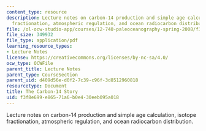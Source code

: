 ```yaml
---
content_type: resource
description: Lecture notes on carbon-14 production and simple age calculation, isotope
  fractionation, atmospheric regulation, and ocean radiocarbon distribution.
file: /ol-ocw-studio-app/courses/12-740-paleoceanography-spring-2008/f3f8e699e86571a6b0e430eeb095a018_lec09a.pdf
file_size: 349932
file_type: application/pdf
learning_resource_types:
- Lecture Notes
license: https://creativecommons.org/licenses/by-nc-sa/4.0/
ocw_type: OCWFile
parent_title: Lecture Notes
parent_type: CourseSection
parent_uid: d409d56e-d0f2-7c39-c96f-3d8512960818
resourcetype: Document
title: The Carbon-14 Story
uid: f3f8e699-e865-71a6-b0e4-30eeb095a018
---
```

Lecture notes on carbon-14 production and simple age calculation, isotope fractionation, atmospheric regulation, and ocean radiocarbon distribution.